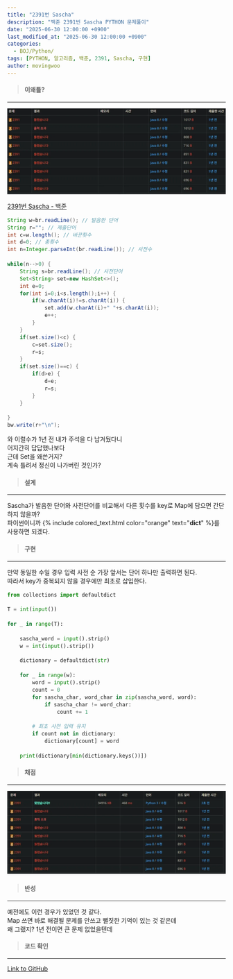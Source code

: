 ```yaml
---
title: "2391번 Sascha"
description: "백준 2391번 Sascha PYTHON 문제풀이"
date: "2025-06-30 12:00:00 +0900"
last_modified_at: "2025-06-30 12:00:00 +0900"
categories: 
  - BOJ/Python/
tags: [PYTHON, 알고리즘, 백준, 2391, Sascha, 구현]
author: movingwoo
---
```

> #### 이왜틀?  
---  
  
![img01](/assets/images/posts/BOJ/Python/2025-06-30-2391/img01.webp)  
  
[2391번 Sascha - 백준](https://www.acmicpc.net/problem/2391)  
  
```java
String w=br.readLine(); // 발음한 단어
String r=""; // 제출단어
int c=w.length(); // 바꾼횟수
int d=0; // 총횟수
int n=Integer.parseInt(br.readLine()); // 사전수

while(n-->0) {
    String s=br.readLine(); // 사전단어
    Set<String> set=new HashSet<>();
    int e=0;
    for(int i=0;i<s.length();i++) {
        if(w.charAt(i)!=s.charAt(i)) {
            set.add(w.charAt(i)+" "+s.charAt(i));
            e++;
        }
    }
    if(set.size()<c) {
        c=set.size();
        r=s;
    }
    if(set.size()==c) {
        if(d>e) {
            d=e;
            r=s;
        }
    }

}
bw.write(r+"\n");
```
  
와 이럴수가 1년 전 내가 주석을 다 남겨뒀다니  
어지간히 답답했나보다  
근데 Set을 왜쓴거지?  
계속 틀려서 정신이 나가버린 것인가?  
  
> #### 설계  
---  
  
Sascha가 발음한 단어와 사전단어를 비교해서 다른 횟수를 key로 Map에 담으면 간단하지 않을까?  
파이썬이니까 {% include colored_text.html color="orange" text="**dict**" %}를 사용하면 되겠다.  
  
> #### 구현  
---  
  
만약 동일한 수일 경우 입력 사전 순 가장 앞서는 단어 하나만 출력하면 된다.  
따라서 key가 중복되지 않을 경우에만 최초로 삽입한다.  
  
```python
from collections import defaultdict

T = int(input())

for _ in range(T):
    
    sascha_word = input().strip()
    w = int(input().strip())

    dictionary = defaultdict(str)

    for _ in range(w):
        word = input().strip()
        count = 0
        for sascha_char, word_char in zip(sascha_word, word):
            if sascha_char != word_char:
                count += 1
        
        # 최초 사전 입력 유지
        if count not in dictionary:
            dictionary[count] = word
        
    print(dictionary[min(dictionary.keys())])
```
  
> #### 채점  
---  
  
![img02](/assets/images/posts/BOJ/Python/2025-06-30-2391/img02.webp)  
  
> #### 반성  
---  
  
예전에도 이런 경우가 있었던 것 같다.  
Map 쓰면 바로 해결될 문제를 안쓰고 뻘짓한 기억이 있는 것 같은데  
왜 그랬지? 1년 전이면 큰 문제 없었을텐데  
  
> #### 코드 확인   
---  
  
[Link to GitHub](https://raw.githubusercontent.com/movingwoo/movingwoo-snippets/refs/heads/main/BOJ/Python/2025-06-30-2391.py)  
